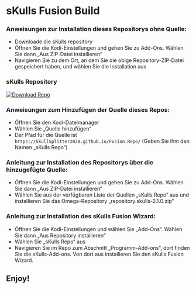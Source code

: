 # sKulls Fusion Build


### Anweisungen zur Installation dieses Repositorys ohne Quelle:

<ul>
    <li>Downloade die sKulls repository</li>
    <li>Öffnen Sie die Kodi-Einstellungen und gehen Sie zu Add-Ons. Wählen Sie dann „Aus ZIP-Datei installieren“</li>
    <li>Navigieren Sie zu dem Ort, an dem Sie die obige Repository-ZIP-Datei gespeichert haben, und wählen Sie die Installation aus</li>
</ul>

### sKulls Repository
[![Download Repo](https://img.shields.io/badge/Download-Repo-blue.svg?style=for-the-badge)]([(https://SkullSplitter2020.github.io/Fusion.Repo/main/repository.skulls-2.0.0.zip))



### Anweisungen zum Hinzufügen der Quelle dieses Repos:

<ul>
    <li>Öffnen Sie den Kodi-Dateimanager</li>
    <li>Wählen Sie „Quelle hinzufügen“</li>
    <li>Der Pfad für die Quelle ist <code>https://SkullSplitter2020.github.io/Fusion.Repo/</code>
        (Geben Sie ihm den Namen „sKulls Repo“)</li>
</ul>  



### Anleitung zur Installation des Repositorys über die hinzugefügte Quelle:

<ul>
    <li>Öffnen Sie die Kodi-Einstellungen und gehen Sie zu Add-Ons. Wählen Sie dann „Aus ZIP-Datei installieren“</li>
    <li>Wählen Sie aus der verfügbaren Liste der Quellen „sKulls Repo“ aus und
        installieren Sie das Omega-Repository „repository.skulls-2.1.0.zip“</li>
</ul>



### Anleitung zur Installation des sKulls Fusion Wizard:

<ul>
    <li>Öffnen Sie die Kodi-Einstellungen und wählen Sie „Add-Ons“. Wählen Sie dann „Aus Repository installieren“</li>
    <li>Wählen Sie „sKulls Repo“ aus</li>
    <li>Navigieren Sie im Repo zum Abschnitt „Programm-Add-ons“, dort finden Sie die sKulls-Add-ons.
        Von dort aus installieren Sie den sKulls Fusion Wizard.</li>
</ul>



## Enjoy!